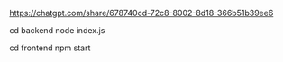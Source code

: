 https://chatgpt.com/share/678740cd-72c8-8002-8d18-366b51b39ee6

cd backend
node index.js


cd frontend
npm start
